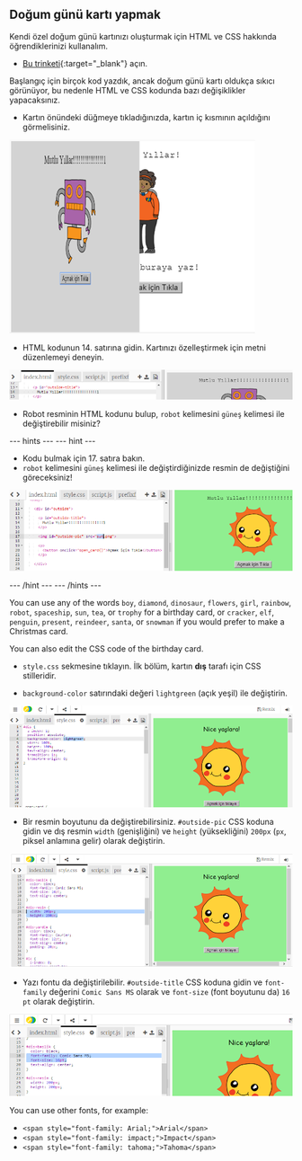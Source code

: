 ## Doğum günü kartı yapmak

Kendi özel doğum günü kartınızı oluşturmak için HTML ve CSS hakkında öğrendiklerinizi kullanalım.

+ [Bu trinketi](https://trinket.io/html/b33e4f4ca8){:target="_blank"} açın.

Başlangıç için birçok kod yazdık, ancak doğum günü kartı oldukça sıkıcı görünüyor, bu nedenle HTML ve CSS kodunda bazı değişiklikler yapacaksınız.

+ Kartın önündeki düğmeye tıkladığınızda, kartın iç kısmının açıldığını görmelisiniz.

![ekran görüntüsü](images/birthday-click.png)

+ HTML kodunun 14. satırına gidin. Kartınızı özelleştirmek için metni düzenlemeyi deneyin.

![ekran görüntüsü](images/birthday-card-html.png)

+ Robot resminin HTML kodunu bulup, `robot` kelimesini `güneş` kelimesi ile değiştirebilir misiniz?

\--- hints \--- \--- hint \---

+ Kodu bulmak için 17. satıra bakın.
+ `robot` kelimesini `güneş` kelimesi ile değiştirdiğinizde resmin de değiştiğini göreceksiniz!

![screenshot](images/birthday-card-sun.png)

\--- /hint \--- \--- /hints \---

You can use any of the words `boy`, `diamond`, `dinosaur`, `flowers`, `girl`, `rainbow`, `robot`, `spaceship`, `sun`, `tea`, or `trophy` for a birthday card, or `cracker`, `elf`, `penguin`, `present`, `reindeer`, `santa`, or `snowman` if you would prefer to make a Christmas card.

You can also edit the CSS code of the birthday card.

+ `style.css` sekmesine tıklayın. İlk bölüm, kartın **dış** tarafı için CSS stilleridir.

+ `background-color` satırındaki değeri `lightgreen` (açık yeşil) ile değiştirin.

![ekran görüntüsü](images/birthday-card-outside.png)

+ Bir resmin boyutunu da değiştirebilirsiniz. `#outside-pic` CSS koduna gidin ve dış resmin `width` (genişliğini) ve `height` (yüksekliğini) `200px` (`px`, piksel anlamına gelir) olarak değiştirin.

![ekran görüntüsü](images/birthday-card-size.png)

+ Yazı fontu da değiştirilebilir. `#outside-title` CSS koduna gidin ve `font-family` değerini `Comic Sans MS` olarak ve `font-size` (font boyutunu da) `16 pt` olarak değiştirin.

![screenshot](images/birthday-card-font.png)

You can use other fonts, for example:

+ `<span style="font-family: Arial;">Arial</span>`
+ `<span style="font-family: impact;">Impact</span>`
+ `<span style="font-family: tahoma;">Tahoma</span>`